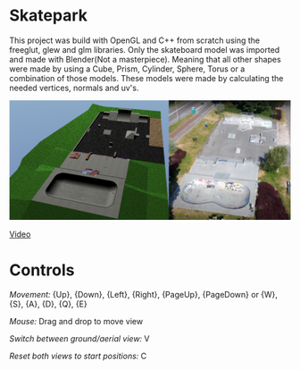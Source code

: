 # Skatepark
This project was build with OpenGL and C++ from scratch using the freeglut, glew and glm libraries. Only the skateboard model was imported and made with Blender(Not a masterpiece). Meaning that all other shapes were made by using a Cube, Prism, Cylinder, Sphere, Torus or a combination of those models. These models were made by calculating the needed vertices, normals and uv's.

![Image of recreated skatepark](image.png)

[Video](https://www.youtube.com/watch?v=NPlIVm7E-7w)

# Controls
*Movement:* {Up}, {Down}, {Left}, {Right}, {PageUp}, {PageDown} or {W}, {S}, {A}, {D}, {Q}, {E}

*Mouse:* Drag and drop to move view

*Switch between ground/aerial view:* V

*Reset both views to start positions:* C
